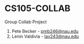# CS105-COLLAB
Group Collab Project

1. Pete Becker - pmb246@nau.edu
2. Lenin Valdivia - lav243@nau.edu
